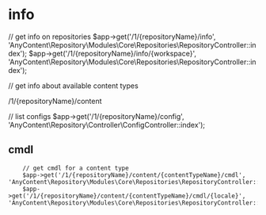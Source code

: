 # info

// get info on repositories
        $app->get('/1/{repositoryName}/info', 'AnyContent\Repository\Modules\Core\Repositories\RepositoryController::index');
        $app->get('/1/{repositoryName}/info/{workspace}', 'AnyContent\Repository\Modules\Core\Repositories\RepositoryController::index');

// get info about available content types

/1/{repositoryName}/content

  // list configs
        $app->get('/1/{repositoryName}/config', 'AnyContent\Repository\Controller\ConfigController::index');

## cmdl
        // get cmdl for a content type
        $app->get('/1/{repositoryName}/content/{contentTypeName}/cmdl', 'AnyContent\Repository\Modules\Core\Repositories\RepositoryController::cmdl');
        $app->get('/1/{repositoryName}/content/{contentTypeName}/cmdl/{locale}', 'AnyContent\Repository\Modules\Core\Repositories\RepositoryController::cmdl');
